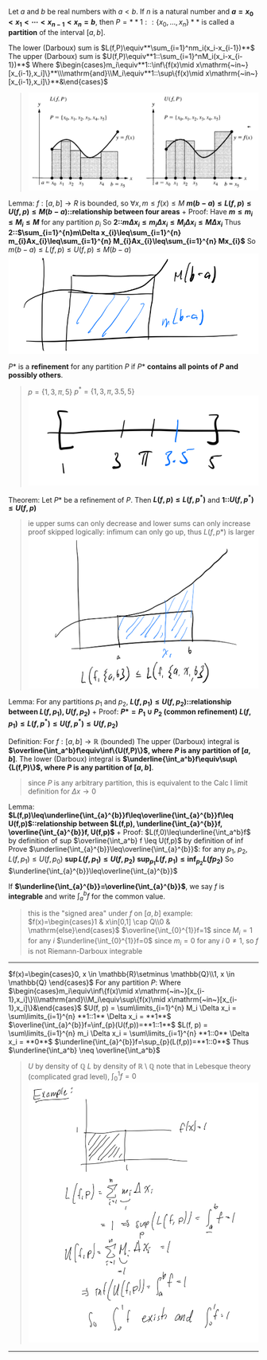 Let $a$ and $b$ be real numbers with $a < b$. If $n$ is a natural number and **$a=x_0<x_1<\cdots<x_{n-1}<x_n=b$**, then $P=**1::\{x_{0},\ldots,x_{n}\}**$ is called a **partition** of the interval $[a, b]$.

The lower (Darboux) sum is $L(f,P)\equiv**\sum_{i=1}^nm_i(x_i-x_{i-1})**$
The upper (Darboux) sum is $U(f,P)\equiv**1::\sum_{i=1}^nM_i(x_i-x_{i-1})**$
Where $\begin{cases}m_i\equiv**1::\inf\{f(x)\mid x\mathrm{~in~}[x_{i-1},x_i]\}**\\\mathrm{and}\\M_i\equiv**1::\sup\{f(x)\mid x\mathrm{~in~}[x_{i-1},x_i]\}**&\end{cases}$
> ![](z_attachments/Pasted%20image%2020250325205245.png)

Lemma:
$f:[a,b]\rightarrow R$ is bounded, so $\forall x, m\leq f(x)\leq M$
**$m(b-a)\leq L(f,p)\leq U(f,p) \leq M(b-a)$::relationship between four areas**
+
Proof:
Have **$m \leq m_i \leq M_i \leq M$** for any partition $p_i$
So **2::$m\Delta x_{i}\leq m_{i}\Delta x_{i}\leq M_{i}\Delta x_{i}\leq M \Delta x_{i}$**
Thus **2::$\sum_{i=1}^{n}m\Delta x_{i}\leq\sum_{i=1}^{n} m_{i}Ax_{i}\leq\sum_{i=1}^{n} M_{i}Ax_{i}\leq\sum_{i=1}^{n} Mx_{i}$**
So $m(b-a)\leq L(f,p)\leq U(f,p) \leq M(b-a)$
	![](z_attachments/Pasted%20image%2020250325210217.png)

$P*$ is a **refinement** for any partition $P$ if $P*$ **contains all points of $P$ and possibly others**.
> $p=\{1,3,\pi,5\}$
> $p^{*}=\{1,3,\pi,3.5,5\}$
> ![](z_attachments/Pasted%20image%2020250325210440.png)


Theorem: 
Let $P*$ be a refinement of $P$. Then **$L(f,p)\leq L(f,p^{*})$** and **1::$U(f, p^*)\leq U(f,p)$**
> ie upper sums can only decrease and lower sums can only increase
> proof skipped
> logically: infimum can only go up, thus $L(f, p*)$ is larger
> ![](z_attachments/Pasted%20image%2020250325210649.png)

Lemma:
For any partitions $p_1$ and $p_2$, **$L(f,p_{1})\leq U(f,p_{2})$::relationship between $L(f,p_{1}), U(f,p_{2})$**
+
Proof:
**$P* = P_1 \cup P_2$ (common refinement)**
**$L(f,p_1) \leq L(f,p^{*})\leq U(f,p^{*})\leq U(f,p_2)$**

Definition: 
For $f:[a,b]\rightarrow \mathbb{R}$ (bounded)
The upper (Darboux) integral is **$\overline{\int_a^b}f\equiv\inf\{U(f,P)\}$, where $P$ is any partition of $[a, b]$**. 
The lower (Darboux) integral is **$\underline{\int_a^b}f\equiv\sup\{L(f,P)\}$, where $P$ is any partition of $[a, b]$**. 
> since $P$ is any arbitrary partition, this is equivalent to the Calc I limit definition for $\Delta x \rightarrow 0$

Lemma: 
**$L(f,p)\leq\underline{\int_{a}^{b}}f\leq\overline{\int_{a}^{b}}f\leq U(f,p)$::relationship between $L(f,p), \underline{\int_{a}^{b}}f, \overline{\int_{a}^{b}}f, U(f,p)$**
+
Proof: 
$L(f,0)\leq\underline{\int_a^b}f$ by definition of sup
$\overline{\int_a^b} f \leq U(f,p)$ by definition of inf
Prove $\underline{\int_{a}^{b}}\leq\overline{\int_{a}^{b}}$:
for any $p_1$, $p_2$, $L(f,p_{1})\leq U(f,p_{0})$
**$\sup L(f,p_1)\leq U(f,p_2)$**
**$\sup_{p_1}L(f,p_1)\leq\inf_{p_2}L(fp_2)$**
So $\underline{\int_{a}^{b}}\leq\overline{\int_{a}^{b}}$

If **$\underline{\int_{a}^{b}}=\overline{\int_{a}^{b}}$**, we say $f$ is **integrable** and write $\int_a^b f$ for the common value.
> this is the "signed area" under $f$ on $[a,b]$
> example: $f(x)=\begin{cases}1 & x\in[0,1] \cap Q\\0 & \mathrm{else}\end{cases}$
> $\overline{\int_{0}^{1}}f=1$ since $M_i = 1$ for any $i$
> $\underline{\int_{0}^{1}}f=0$ since $m_i = 0$ for any $i$
> $0 \neq 1$, so $f$ is not Riemann-Darboux integrable

***

$f(x)=\begin{cases}0, x \in \mathbb{R}\setminus \mathbb{Q}\\1, x \in \mathbb{Q} \end{cases}$
For any partition $P$: 
Where $\begin{cases}m_i\equiv\inf\{f(x)\mid x\mathrm{~in~}[x_{i-1},x_i]\}\\\mathrm{and}\\M_i\equiv\sup\{f(x)\mid x\mathrm{~in~}[x_{i-1},x_i]\}&\end{cases}$
$U(f, p) = \sum\limits_{i=1}^{n} M_i \Delta x_i = \sum\limits_{i=1}^{n} **1::1** \Delta x_i  = **1**$
$\overline{\int_{a}^{b}}f=\inf_{p}(U(f,p))=**1::1**$
$L(f, p) = \sum\limits_{i=1}^{n} m_i \Delta x_i = \sum\limits_{i=1}^{n} **1::0** \Delta x_i  = **0**$
$\underline{\int_{a}^{b}}f=\sup_{p}(L(f,p))=**1::0**$
Thus $\underline{\int_a^b} \neq \overline{\int_a^b}$ 
> $U$ by density of $\mathbb{Q}$
> $L$ by density of $\mathbb{R}\setminus \mathbb{Q}$
> note that in Lebesque theory (complicated grad level), $\int_0^1 f = 0$ 
> ![](z_attachments/Pasted%20image%2020250328113007.png)



***
